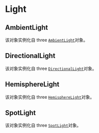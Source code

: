 # Light

## AmbientLight

该对象实例化自 three [`AmbientLight`](https://threejs.org/docs/index.html#api/en/lights/AmbientLight)对象。

## DirectionalLight

该对象实例化自 three [`DirectionalLight`](https://threejs.org/docs/index.html#api/en/lights/DirectionalLight)对象。

## HemisphereLight

该对象实例化自 three [`HemisphereLight`](https://threejs.org/docs/index.html#api/en/lights/HemisphereLight)对象。

## SpotLight

该对象实例化自 three [`SpotLight`](https://threejs.org/docs/index.html#api/en/lights/SpotLight)对象。
